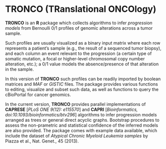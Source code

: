 TRONCO (TRanslational ONCOlogy)
===============================

**TRONCO** is an **R** package which collects algorithms to infer *progression models* from Bernoulli 0/1 profiles of genomic alterations across a tumor sample. 

Such profiles are usually visualized as a binary input matrix where each row represents a patient’s sample (e.g., the result of a sequenced tumor biopsy), and each column an event relevant to the progression (a certain type of somatic mutation, a focal or higher-level chromosomal copy number alteration, etc.); a 0/1 value models the absence/presence of that alteration in the sample. 

In this version of **TRONCO** such profiles can be readily imported by boolean matrices and *MAF* or *GISTIC* files. The package provides various functions to editing, visualize and subset such data, as well as functions to query the cBioPortal for cancer genomics. 

In the current version, **TRONCO** provides parallel implementations of **CAPRESE**  [*PLoS ONE 9(12): e115570*] and **CAPRI** [*Bioinformatics, doi:10.1093/bioinformatics/btv296*] algorithms to infer progression models arranged as trees or general direct acyclic graphs. Bootstrap procedures to assess the non-prametric and statistical confidence of the inferred models are also provided. The package comes with example data available, which include the dataset of *Atypical Chronic Myeloid Leukemia samples* by Piazza et al., Nat. Genet., 45 (2013). 
